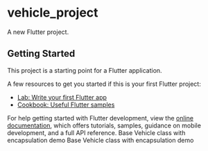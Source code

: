 # vehicle_project

A new Flutter project.

## Getting Started

This project is a starting point for a Flutter application.

A few resources to get you started if this is your first Flutter project:

- [Lab: Write your first Flutter app](https://docs.flutter.dev/get-started/codelab)
- [Cookbook: Useful Flutter samples](https://docs.flutter.dev/cookbook)

For help getting started with Flutter development, view the
[online documentation](https://docs.flutter.dev/), which offers tutorials,
samples, guidance on mobile development, and a full API reference.
B a s e   V e h i c l e   c l a s s   w i t h   e n c a p s u l a t i o n   d e m o  
 B a s e   V e h i c l e   c l a s s   w i t h   e n c a p s u l a t i o n   d e m o  
 